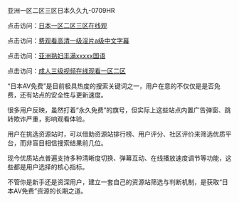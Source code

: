 亚洲一区二区三区日本久久九-0709HR

点击访问：<a href="https://heiliaowt0d7p.pages.dev">日本一区二区三区在线观</a>

点击访问：<a href="https://heiliaoe8ajia.pages.dev">费观看高清一级淫片a级中文字幕</a>

点击访问：<a href="https://heiliaowt0d7p.pages.dev">亚洲熟妇丰满xxxxx国语</a>

点击访问：<a href="https://heiliaoe8ajia.pages.dev">成人三级视频在线观看一区二区</a>



“日本AV免费”是目前极具热度的搜索关键词之一，用户在意的不仅仅是是否免费，还有站点的安全性与更新速度。

很多用户反映，虽然打着“永久免费”的旗号，但实际上这些站点内置广告弹窗、跳转欺诈严重，影响观看体验。

用户在挑选资源站时，可以借助资源站排行榜、用户评分、社区评价来筛选优质平台，而非盲目相信搜索结果前几位。

现今优质站点普遍支持多种清晰度切换、弹幕互动、在线播放速度调节等功能，这些都是用户选择的核心指标。

不管你是新手还是资深用户，建立一套自己的资源站筛选与判断机制，是获取“日本AV免费”资源的长期之道。



<span style="display:none;">[Canonical link]( https://github.com/cp20250709/752752 ）</span>
